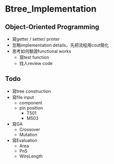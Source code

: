 # Btree_Implementation

## Object-Oriented Programming
* 寫getter / setter/ printer
* 忽略implementation details，先把流程用cout簡化
* 思考如何驗證functional works
  * 寫test function
  * 找人review code

## Todo
* 寫tree construction
* 寫file input
  * component
  * pin position
    * T501
    * M503
* 寫GA
  * Crossover
  * Mutation
* 寫Evaluation
  * Area
  * PnS
  * WireLength
